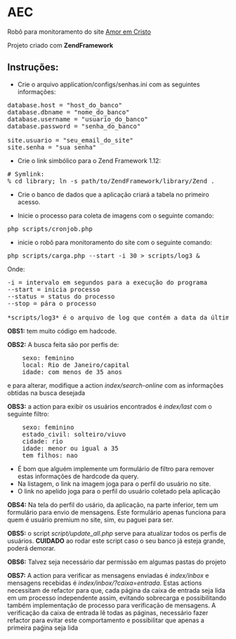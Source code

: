 AEC
===

Robô para monitoramento do site [Amor em Cristo](amoremcristo.com, "AEC - AmorEmCristo.com")

Projeto criado com **ZendFramework**

## Instruções:

- Crie o arquivo application/configs/senhas.ini com as seguintes informações:
<pre>
database.host = "host_do_banco"
database.dbname = "nome_do_banco"
database.username = "usuario_do_banco"
database.password = "senha_do_banco"

site.usuario = "seu_email_do_site"
site.senha = "sua_senha"
</pre>

- Crie o link simbólico para o Zend Framework 1.12:
<pre>
# Symlink:
% cd library; ln -s path/to/ZendFramework/library/Zend .
</pre>

- Crie o banco de dados que a aplicação criará a tabela no primeiro acesso.

- Inicie o processo para coleta de imagens com o seguinte comando:
<pre>
php scripts/cronjob.php
</pre>

- inicie o robô para monitoramento do site com o seguinte comando:
<pre>
php scripts/carga.php --start -i 30 > scripts/log3 &
</pre>
Onde:
<pre>
-i = intervalo em segundos para a execução do programa
--start = inicia processo
--status = status do processo
--stop = pára o processo

*scripts/log3* é o arquivo de log que contém a data da última requisição
</pre>

**OBS1:** tem muito código em hadcode.

**OBS2:** A busca feita são por perfis de:
<pre>
    sexo: feminino
    local: Rio de Janeiro/capital
    idade: com menos de 35 anos
</pre>
e para alterar, modifique a action *index/search-online* com as informações obtidas na busca desejada

**OBS3:** a action para exibir os usuários encontrados é *index/last* com o seguinte filtro:
<pre>
    sexo: feminino
    estado_civil: solteiro/viuvo
    cidade: rio
    idade: menor ou igual a 35
    tem_filhos: nao
</pre>
- É bom que alguém implemente um formulário de filtro para remover estas 
informações de hardcode da query.
- Na listagem, o link na imagem joga para o perfil do usuário no site.
- O link no apelido joga para o perfil do usuário coletado pela aplicação

**OBS4:** Na tela do perfil do usário, da aplicação, na parte inferior, tem um 
formulário para envio de mensagens.
Este formulário apenas funciona para quem é usuário premium no site, sim, eu
paguei para ser.

**OBS5:** o script *script/update_all.php* serve para atualizar todos os perfis
de usuários.
**CUIDADO** ao rodar este script caso o seu banco já esteja grande, poderá demorar.

**OBS6:** Talvez seja necessário dar permissão em algumas pastas do projeto

**OBS7:** A action para verificar as mensagens enviadas é *index/inbox* e
mensagens recebidas é *index/inbox/?caixa=entrada*. Estas actions necessitam de
refactor para que, cada página da caixa de entrada seja lida em um processo
independente assim, evitando sobrecarga e possibilitando também implementação
de processo para verificação de mensagens. A verificação da caixa de entrada lê
todas as páginas, necessário fazer refactor para evitar este comportamento e
possibilitar que apenas a primeira paǵina seja lida